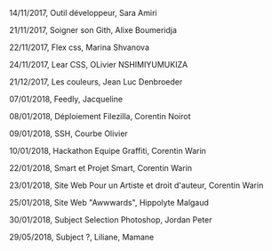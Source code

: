 14/11/2017, Outil développeur, Sara Amiri

21/11/2017, Soigner son Gith, Alixe Boumeridja

22/11/2017, Flex css, Marina Shvanova

24/11/2017, Lear CSS, OLivier NSHIMIYUMUKIZA  

21/12/2017, Les couleurs, Jean Luc Denbroeder  

07/01/2018, Feedly, Jacqueline

08/01/2018, Déploiement Filezilla, Corentin Noirot

09/01/2018, SSH, Courbe Olivier

10/01/2018, Hackathon Equipe Graffiti, Corentin Warin

22/01/2018, Smart et Projet Smart, Corentin Warin

23/01/2018, Site Web Pour un Artiste et droit d'auteur, Corentin Warin

25/01/2018, Site Web "Awwwards", Hippolyte Malgaud

30/01/2018, Subject Selection Photoshop, Jordan Peter

29/05/2018, Subject ?, Liliane, Mamane
